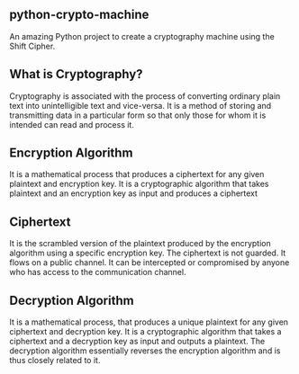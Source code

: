 ## python-crypto-machine
An amazing Python project to create a cryptography machine using the Shift Cipher. 

## What is Cryptography?
Cryptography is associated with the process of converting ordinary plain text into unintelligible text and vice-versa. It is a method of storing and transmitting data in a particular form so that only those for whom it is intended can read and process it.

## Encryption Algorithm
It is a mathematical process that produces a ciphertext for any given plaintext and encryption key. It is a cryptographic algorithm that takes plaintext and an encryption key as input and produces a ciphertext

## Ciphertext
 It is the scrambled version of the plaintext produced by the encryption algorithm using a specific encryption key. The ciphertext is not guarded. It flows on a public channel. It can be intercepted or compromised by anyone who has access to the communication channel.
 
## Decryption Algorithm
It is a mathematical process, that produces a unique plaintext for any given ciphertext and decryption key. It is a cryptographic algorithm that takes a ciphertext and a decryption key as input and outputs a plaintext. The decryption algorithm essentially reverses the encryption algorithm and is thus closely related to it.
